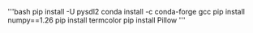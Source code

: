 
'''bash
pip install -U pysdl2
conda install -c conda-forge gcc
pip install numpy==1.26
pip install termcolor
pip install Pillow
'''